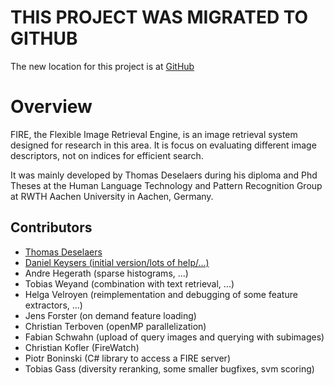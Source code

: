 # THIS PROJECT WAS MIGRATED TO GITHUB #

The new location for this project is at [GitHub](https://github.com/deselaers/fire-cbir/)



# Overview #

FIRE, the Flexible Image Retrieval Engine, is an image retrieval system designed for research in this area. It is focus on evaluating different image descriptors, not on indices for efficient search.

It was mainly developed by Thomas Deselaers during his diploma and Phd Theses at the Human Language Technology and Pattern Recognition Group at RWTH Aachen University in Aachen, Germany.


## Contributors ##
  * [Thomas Deselaers](http://thomas.deselaers.de/)
  * [Daniel Keysers (initial version/lots of help/...)](http://www.keysers.net/daniel)
  * Andre Hegerath (sparse histograms, ...)
  * Tobias Weyand (combination with text retrieval, ...)
  * Helga Velroyen (reimplementation and debugging of some feature extractors, ...)
  * Jens Forster (on demand feature loading)
  * Christian Terboven (openMP parallelization)
  * Fabian Schwahn (upload of query images and querying with subimages)
  * Christian Kofler (FireWatch)
  * Piotr Boninski (C# library to access a FIRE server)
  * Tobias Gass (diversity reranking, some smaller bugfixes, svm scoring)
